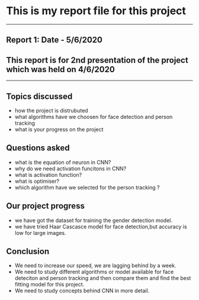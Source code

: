 # This is my report file for this project
------------------------------------------------------------
Report 1:        Date - 5/6/2020
------------------------------------------------------------
## This report is for 2nd presentation of the project which was held on 4/6/2020
------------------------------------------------------------

## Topics discussed
- how the project is distrubuted
- what algorithms have we choosen for face detection and person tracking
- what is your progress on the project

## Questions asked
- what is the equation of neuron in CNN?
- why do we need activation funcitons in CNN?
- what is activation function?
- what is optimiser?
- which algorithm have we selected for the person tracking ?

## Our project progress 
- we have got the dataset for training the gender detection model.
- we have tried Haar Cascasce model for face detection,but accuracy is low for large images.

## Conclusion 
- We need to increase our speed, we are lagging behind by a week.
- We need to study different algorithms or model available for face deteciton and person tracking and then compare them and find the best fitting model for this project.
- We need to study concepts behind CNN in more detail.

